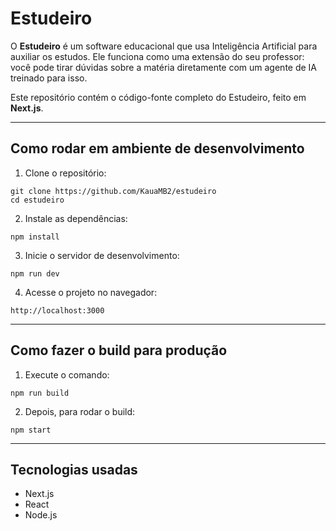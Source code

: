 # Estudeiro

O **Estudeiro** é um software educacional que usa Inteligência Artificial para auxiliar os estudos. Ele funciona como uma extensão do seu professor: você pode tirar dúvidas sobre a matéria diretamente com um agente de IA treinado para isso.

Este repositório contém o código-fonte completo do Estudeiro, feito em **Next.js**.

---

## Como rodar em ambiente de desenvolvimento

1. Clone o repositório:
```
git clone https://github.com/KauaMB2/estudeiro
cd estudeiro
```
2. Instale as dependências:
```
npm install
```
3. Inicie o servidor de desenvolvimento:
```
npm run dev
```
4. Acesse o projeto no navegador:
```
http://localhost:3000
```
---

## Como fazer o build para produção

1. Execute o comando:
```
npm run build
```
2. Depois, para rodar o build:
```
npm start
```
---

## Tecnologias usadas

- Next.js
- React
- Node.js